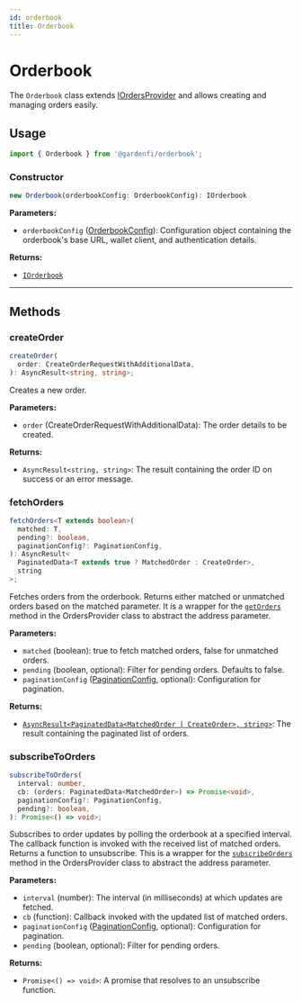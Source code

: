 ```yaml
---
id: orderbook
title: Orderbook
---
```


# Orderbook

The `Orderbook` class extends [IOrdersProvider](../types/IOrderProvider.md) and allows creating and managing orders easily.

## Usage

```ts
import { Orderbook } from '@gardenfi/orderbook';
```

### Constructor

```ts
new Orderbook(orderbookConfig: OrderbookConfig): IOrderbook
```

**Parameters:**

- `orderbookConfig` ([OrderbookConfig](../types/OrderbookConfig.md)): Configuration object containing the orderbook's base URL, wallet client, and authentication details.

**Returns:**

- [`IOrderbook`](../types/IOrderbook.md)

---

## Methods

### createOrder

```ts
createOrder(
  order: CreateOrderRequestWithAdditionalData,
): AsyncResult<string, string>;
```

Creates a new order.

**Parameters:**

- `order` (CreateOrderRequestWithAdditionalData): The order details to be created.

**Returns:**

- `AsyncResult<string, string>`: The result containing the order ID on success or an error message.

### fetchOrders

```ts
fetchOrders<T extends boolean>(
  matched: T,
  pending?: boolean,
  paginationConfig?: PaginationConfig,
): AsyncResult<
  PaginatedData<T extends true ? MatchedOrder : CreateOrder>,
  string
>;
```

Fetches orders from the orderbook. Returns either matched or unmatched orders based on the matched parameter. It is a wrapper for the [`getOrders`](./OrdersProvider.md#getorders) method in the OrdersProvider class to abstract the address parameter.

**Parameters:**

- `matched` (boolean): true to fetch matched orders, false for unmatched orders.
- `pending` (boolean, optional): Filter for pending orders. Defaults to false.
- `paginationConfig` ([PaginationConfig](../types/pagination.md), optional): Configuration for pagination.

**Returns:**

- [`AsyncResult<PaginatedData<MatchedOrder | CreateOrder>, string>`](../types/Order.md#matchedorder): The result containing the paginated list of orders.

### subscribeToOrders

```ts
subscribeToOrders(
  interval: number,
  cb: (orders: PaginatedData<MatchedOrder>) => Promise<void>,
  paginationConfig?: PaginationConfig,
  pending?: boolean,
): Promise<() => void>;
```

Subscribes to order updates by polling the orderbook at a specified interval. The callback function is invoked with the received list of matched orders. Returns a function to unsubscribe. This is a wrapper for the [`subscribeOrders`](./OrdersProvider.md#subscribeorders) method in the OrdersProvider class to abstract the address parameter.

**Parameters:**

- `interval` (number): The interval (in milliseconds) at which updates are fetched.
- `cb` (function): Callback invoked with the updated list of matched orders.
- `paginationConfig` ([PaginationConfig](../types/pagination.md), optional): Configuration for pagination.
- `pending` (boolean, optional): Filter for pending orders.

**Returns:**

- `Promise<() => void>`: A promise that resolves to an unsubscribe function.
